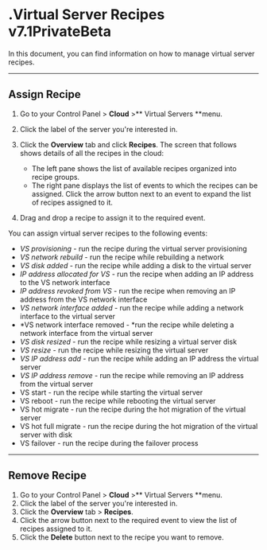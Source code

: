 # .Virtual Server Recipes v7.1PrivateBeta

In this document, you can find information on how to manage virtual server recipes. 

------------------------------------------------------------------------

## Assign Recipe

1.  Go to your Control Panel &gt; **Cloud** &gt;** Virtual Servers **menu.
2.  Click the label of the server you're interested in. 
3.  Click the **Overview** tab and click **Recipes**. The screen that follows shows details of all the recipes in the cloud:
    -   The left pane shows the list of available recipes organized into recipe groups.
    -   The right pane displays the list of events to which the recipes can be assigned. Click the arrow button next to an event to expand the list of recipes assigned to it.

4.  Drag and drop a recipe to assign it to the required event.

You can assign virtual server recipes to the following events:

-   *VS provisioning -* run the recipe during the virtual server provisioning
-   *VS network rebuild* - run the recipe while rebuilding a network
-   *VS disk added* - run the recipe while adding a disk to the virtual server
-   *IP address allocated for VS* - run the recipe when adding an IP address to the VS network interface
-   *IP address revoked from VS* - run the recipe when removing an IP address from the VS network interface
-   *VS network interface added* - run the recipe while adding a network interface to the virtual server
-   *VS network interface removed - *run the recipe while deleting a network interface from the virtual server
-   *VS disk resized* - run the recipe while resizing a virtual server disk
-   *VS resize* - run the recipe while resizing the virtual server
-   *VS IP address add* - run the recipe while adding an IP address the virtual server
-   *VS IP address remove* - run the recipe while removing an IP address from the virtual server
-   VS start - run the recipe while starting the virtual server
-   VS reboot - run the recipe while rebooting the virtual server
-   VS hot migrate - run the recipe during the hot migration of the virtual server
-   VS hot full migrate - run the recipe during the hot migration of the virtual server with disk
-   VS failover - run the recipe during the failover process

------------------------------------------------------------------------

## Remove Recipe

1.  Go to your Control Panel &gt; **Cloud** &gt;** Virtual Servers **menu.
2.  Click the label of the server you're interested in. 
3.  Click the **Overview** tab &gt; **Recipes**.
4.  Click the arrow button next to the required event to view the list of recipes assigned to it.
5.  Click the **Delete** button next to the recipe you want to remove.



